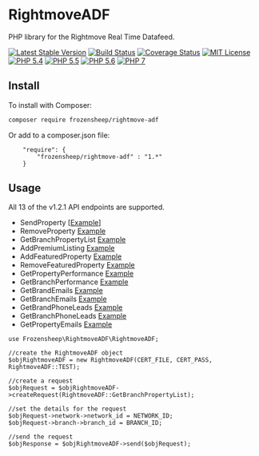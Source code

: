 # RightmoveADF

PHP library for the Rightmove Real Time Datafeed.

[![Latest Stable Version](https://img.shields.io/packagist/v/frozensheep/rightmove-ADF.svg?style=flat-square)](https://packagist.org/packages/frozensheep/rightmove-adf)
[![Build Status](https://img.shields.io/travis/frozensheep/rightmoveADF/master.svg?style=flat-square)](https://travis-ci.org/frozensheep/rightmoveADF)
[![Coverage Status](https://coveralls.io/repos/frozensheep/rightmoveADF/badge.svg?branch=master&service=github)](https://coveralls.io/github/frozensheep/rightmoveADF?branch=master)
[![MIT License](https://img.shields.io/packagist/l/frozensheep/rightmove-ADF.svg?style=flat-square)](https://github.com/frozensheep/rightmoveADF/blob/master/LICENSE)
[![PHP 5.4](https://img.shields.io/badge/php-5.4-8892BF.svg?style=flat-square)](https://php.net/)
[![PHP 5.5](https://img.shields.io/badge/php-5.5-8892BF.svg?style=flat-square)](https://php.net/)
[![PHP 5.6](https://img.shields.io/badge/php-5.6-8892BF.svg?style=flat-square)](https://php.net/)
[![PHP 7](https://img.shields.io/badge/php-7-8892BF.svg?style=flat-square)](https://php.net/)


## Install

To install with Composer:

```sh
composer require frozensheep/rightmove-adf
```

Or add to a composer.json file:

```
	"require": {
		"frozensheep/rightmove-adf" : "1.*"
	}
```

## Usage

All 13 of the v1.2.1 API endpoints are supported.

- SendProperty [[Example](https://github.com/frozensheep/rightmoveADF/blob/master/examples/sendProperty.php)]
- RemoveProperty [Example](https://github.com/frozensheep/rightmoveADF/blob/master/examples/removeProperty.php)
- GetBranchPropertyList [Example](https://github.com/frozensheep/rightmoveADF/blob/master/examples/getBranchPropertyList.php)
- AddPremiumListing [Example](https://github.com/frozensheep/rightmoveADF/blob/master/examples/addPremiumListing.php)
- AddFeaturedProperty [Example](https://github.com/frozensheep/rightmoveADF/blob/master/examples/addFeaturedProperty.php)
- RemoveFeaturedProperty [Example](https://github.com/frozensheep/rightmoveADF/blob/master/examples/removeFeaturedProperty.php)
- GetPropertyPerformance [Example](https://github.com/frozensheep/rightmoveADF/blob/master/examples/getPropertyPerformance.php)
- GetBranchPerformance [Example](https://github.com/frozensheep/rightmoveADF/blob/master/examples/getBranchPerformance.php)
- GetBrandEmails [Example](https://github.com/frozensheep/rightmoveADF/blob/master/examples/getBrandEmails.php)
- GetBranchEmails [Example](https://github.com/frozensheep/rightmoveADF/blob/master/examples/getBranchEmails.php)
- GetBrandPhoneLeads [Example](https://github.com/frozensheep/rightmoveADF/blob/master/examples/getBrandPhoneLeads.php)
- GetBranchPhoneLeads [Example](https://github.com/frozensheep/rightmoveADF/blob/master/examples/getBranchPhoneLeads.php)
- GetPropertyEmails [Example](https://github.com/frozensheep/rightmoveADF/blob/master/examples/getPropertyEmails.php)

```
use Frozensheep\RightmoveADF\RightmoveADF;

//create the RightmoveADF object
$objRightmoveADF = new RightmoveADF(CERT_FILE, CERT_PASS, RightmoveADF::TEST);

//create a request
$objRequest = $objRightmoveADF->createRequest(RightmoveADF::GetBranchPropertyList);

//set the details for the request
$objRequest->network->network_id = NETWORK_ID;
$objRequest->branch->branch_id = BRANCH_ID;

//send the request
$objResponse = $objRightmoveADF->send($objRequest);
```